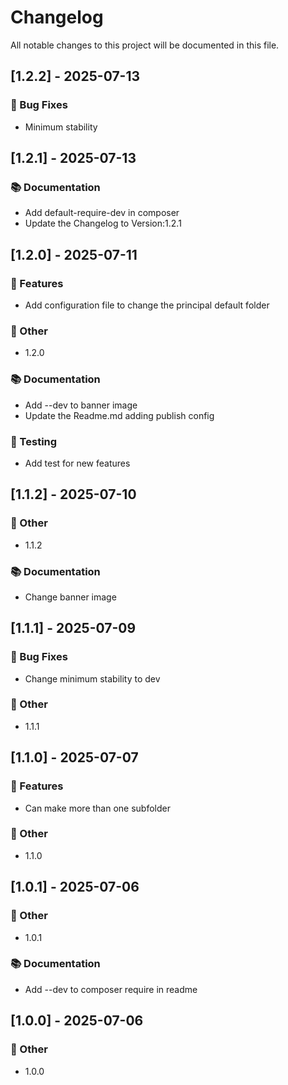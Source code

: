 # Changelog

All notable changes to this project will be documented in this file.

## [1.2.2] - 2025-07-13

### 🐛 Bug Fixes

- Minimum stability

## [1.2.1] - 2025-07-13

### 📚 Documentation

- Add default-require-dev in composer
- Update the Changelog to Version:1.2.1

## [1.2.0] - 2025-07-11

### 🚀 Features

- Add configuration file to change the principal default folder

### 💼 Other

- 1.2.0

### 📚 Documentation

- Add --dev to banner image
- Update the Readme.md adding publish config

### 🧪 Testing

- Add test for new features

## [1.1.2] - 2025-07-10

### 💼 Other

- 1.1.2

### 📚 Documentation

- Change banner image

## [1.1.1] - 2025-07-09

### 🐛 Bug Fixes

- Change minimum stability to dev

### 💼 Other

- 1.1.1

## [1.1.0] - 2025-07-07

### 🚀 Features

- Can make more than one subfolder

### 💼 Other

- 1.1.0

## [1.0.1] - 2025-07-06

### 💼 Other

- 1.0.1

### 📚 Documentation

- Add --dev to composer require in readme

## [1.0.0] - 2025-07-06

### 💼 Other

- 1.0.0

